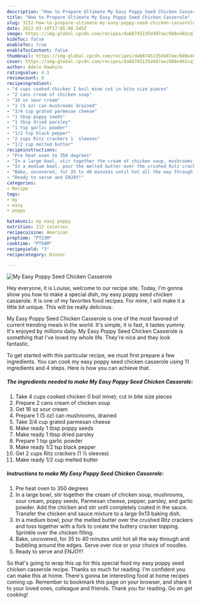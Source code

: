 ```yaml
---
description: "How to Prepare Ultimate My Easy Poppy Seed Chicken Casserole"
title: "How to Prepare Ultimate My Easy Poppy Seed Chicken Casserole"
slug: 3152-how-to-prepare-ultimate-my-easy-poppy-seed-chicken-casserole
date: 2022-03-10T17:05:08.545Z
image: https://img-global.cpcdn.com/recipes/da68745135d407ae/680x482cq70/my-easy-poppy-seed-chicken-casserole-recipe-main-photo.jpg
hideToc: false
enableToc: true
enableTocContent: false
thumbnail: https://img-global.cpcdn.com/recipes/da68745135d407ae/680x482cq70/my-easy-poppy-seed-chicken-casserole-recipe-main-photo.jpg
cover: https://img-global.cpcdn.com/recipes/da68745135d407ae/680x482cq70/my-easy-poppy-seed-chicken-casserole-recipe-main-photo.jpg
author: Adele Hawkins
ratingvalue: 4.1
reviewcount: 8
recipeingredient:
- "4 cups cooked chicken I boil mine cut in bite size pieces"
- "2 cans cream of chicken soup"
- "16 oz sour cream"
- "1 (5 oz) can mushrooms drained"
- "3/4 cup grated parmesan cheese"
- "1 tbsp poppy seeds"
- "1 tbsp dried parsley"
- "1 tsp garlic powder"
- "1/2 tsp black pepper"
- "2 cups Ritz crackers 1  sleeves"
- "1/2 cup melted butter"
recipeinstructions:
- "Pre heat oven to 350 degrees"
- "In a large bowl, stir together the cream of chicken soup, mushrooms, sour cream, poppy seeds, Parmesan cheese, pepper, parsley, and garlic powder. Add the chicken and stir until completely coated in the sauce. Transfer the chicken and sauce mixture to a large 9x13 baking dish."
- "In a medium bowl, pour the melted butter over the crushed Ritz crackers and toss together with a fork to create the buttery cracker topping. Sprinkle over the chicken filling."
- "Bake, uncovered, for 35 to 40 minutes until hot all the way through and bubbling around the edges. Serve over rice or your choice of noodles."
- "Ready to serve and ENJOY!"
categories:
- Recipe
tags:
- my
- easy
- poppy

katakunci: my easy poppy 
nutrition: 212 calories
recipecuisine: American
preptime: "PT23M"
cooktime: "PT50M"
recipeyield: "3"
recipecategory: Dinner

---
```



![My Easy Poppy Seed Chicken Casserole](https://img-global.cpcdn.com/recipes/da68745135d407ae/680x482cq70/my-easy-poppy-seed-chicken-casserole-recipe-main-photo.jpg)

Hey everyone, it is Louise, welcome to our recipe site. Today, I'm gonna show you how to make a special dish, my easy poppy seed chicken casserole. It is one of my favorites food recipes. For mine, I will make it a little bit unique. This will be really delicious.

My Easy Poppy Seed Chicken Casserole is one of the most favored of current trending meals in the world. It's simple, it is fast, it tastes yummy. It's enjoyed by millions daily. My Easy Poppy Seed Chicken Casserole is something that I've loved my whole life. They're nice and they look fantastic.




To get started with this particular recipe, we must first prepare a few ingredients. You can cook my easy poppy seed chicken casserole using 11 ingredients and 4 steps. Here is how you can achieve that.

<!--inarticleads1-->

##### The ingredients needed to make My Easy Poppy Seed Chicken Casserole:

1. Take 4 cups cooked chicken (I boil mine); cut in bite size pieces
1. Prepare 2 cans cream of chicken soup
1. Get 16 oz sour cream
1. Prepare 1 (5 oz) can mushrooms, drained
1. Take 3/4 cup grated parmesan cheese
1. Make ready 1 tbsp poppy seeds
1. Make ready 1 tbsp dried parsley
1. Prepare 1 tsp garlic powder
1. Make ready 1/2 tsp black pepper
1. Get 2 cups Ritz crackers (1 ½ sleeves)
1. Make ready 1/2 cup melted butter




<!--inarticleads2-->

##### Instructions to make My Easy Poppy Seed Chicken Casserole:

1. Pre heat oven to 350 degrees
1. In a large bowl, stir together the cream of chicken soup, mushrooms, sour cream, poppy seeds, Parmesan cheese, pepper, parsley, and garlic powder. Add the chicken and stir until completely coated in the sauce. Transfer the chicken and sauce mixture to a large 9x13 baking dish.
1. In a medium bowl, pour the melted butter over the crushed Ritz crackers and toss together with a fork to create the buttery cracker topping. Sprinkle over the chicken filling.
1. Bake, uncovered, for 35 to 40 minutes until hot all the way through and bubbling around the edges. Serve over rice or your choice of noodles.
1. Ready to serve and ENJOY!



So that's going to wrap this up for this special food my easy poppy seed chicken casserole recipe. Thanks so much for reading. I'm confident you can make this at home. There's gonna be interesting food at home recipes coming up. Remember to bookmark this page on your browser, and share it to your loved ones, colleague and friends. Thank you for reading. Go on get cooking!
